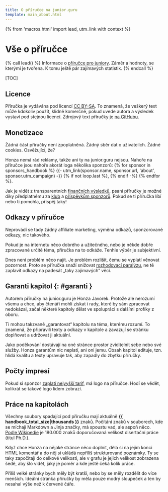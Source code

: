 ```yaml
---
title: O příručce na junior.guru
template: main_about.html
---
```


{% from 'macros.html' import lead, utm_link with context %}

# Vše o příručce

{% call lead() %}
Informace o [příručce pro juniory](../handbook/index.md). Záměr a hodnoty, se kterými je tvořena. K tomu ještě pár zajímavých statistik.
{% endcall %}

[TOC]

## Licence

Příručka je vydávána pod licencí [CC BY-SA](https://creativecommons.org/licenses/by-sa/4.0/deed.cs).
To znamená, že veškerý text může kdokoliv použít, klidně komerčně, pokud uvede autora a výsledek vystaví pod stejnou licencí.
Zdrojový text příručky je [na GitHubu](https://github.com/juniorguru/junior.guru/tree/main/jg/coop/web/docs/handbook).

## Monetizace

Žádná část příručky není zpoplatněná.
Žádný sběr dat o uživatelích.
Žádné cookies.
Osvěžující, že?

Honza nemá rád reklamy, takže ani ty na junior.guru nejsou.
Nahoře na příručce jsou nahoře akorát loga několika sponzorů:
{% for sponsor in sponsors_handbook %}
  {{- utm_link(sponsor.name, sponsor.url, 'about', sponsor.utm_campaign) -}}
  {% if not loop.last %}, {% endif -%}
{% endfor %}.

Jak je vidět z transparentních [finančních výsledků](./finances.md), psaní příručky je možné díky předplatnému za [klub](../club.md) a [příspěvkům sponzorů](../love.jinja).
Pokud se ti příručka líbí nebo ti pomohla, přispěj taky!

## Odkazy v příručce

Neprovádí se tady žádný affiliate marketing, výměna odkazů, sponzorované odkazy, nic takového.

Pokud je na internetu něco dobrého a užitečného, nebo je někde dobře zpracované určité téma, příručka na to odkáže.
Tenhle výběr je subjektivní.

Dnes není problém něco najít. Je problém rozlišit, čemu se vyplatí věnovat pozornost.
Proto se příručka snaží snižovat [rozhodovací paralýzu](https://cs.wikipedia.org/wiki/Rozhodovac%C3%AD_paral%C3%BDza), ne tě zaplavit odkazy na padesát „taky zajímavých“ věcí.

## Garanti kapitol  {: #garanti }

Autorem příručky na junior.guru je Honza Javorek.
Protože ale nerozumí všemu a chce, aby čtenáři mohli získat i rady, které by sám zpracovat nedokázal, začal některé kapitoly dělat ve spolupráci s dalšími profíky z oboru.

Ti mohou takzvaně „garantovat“ kapitolu na téma, kterému rozumí.
To znamená, že připravili texty a odkazy v kapitole a zavazují se stránku doplňovat a udržovat ji aktuální.

Jako poděkování dostávají na oné stránce prostor zviditelnit sebe nebo své služby.
Honza garantům nic neplatí, ani oni jemu.
Obsah kapitol edituje, tzn. hlídá kvalitu a texty upravuje tak, aby zapadly do zbytku příručky.

## Počty impresí

Pokud si sponzor [zaplatí nejvyšší tarif](../love.jinja), má logo na příručce.
Hodí se vědět, kolikrát se takové logo lidem zobrazí.

<figure class="figure"><div class="chart-figure"><canvas
    class="chart" width="400" height="230"
    data-chart-type="bar"
    data-chart="{{ {
        'labels': {
            'home': 'úvodní stránka',
            'courses': 'katalog kurzů',
            'handbook': 'příručka',
        }|mapping(charts.logo_impressions_breakdown.keys()),
        'datasets': [
            {
                'label': 'průměrný počet impresí měsíčně',
                'data': charts.logo_impressions_breakdown.values()|list,
                'backgroundColor': '#1755d1',
            },
        ],
    }|tojson|forceescape }}"
    data-chart-options="{{ {
        'interaction': {'mode': 'index'},
        'scales': {'y': {'beginAtZero': true}},
    }|tojson|forceescape }}"></canvas></div></figure>

## Práce na kapitolách

Všechny soubory spadající pod příručku mají aktuálně **{{ handbook_total_size|thousands }}** znaků.
Počítání znaků v souborech, kde se míchají Markdown a Jinja značky, má spoustu vad, ale aspoň něco.
[Podle Wikipedie](https://cs.wikipedia.org/wiki/Diplomov%C3%A1_pr%C3%A1ce) je 180.000 znaků doporučovaná velikost disertační práce (titul Ph.D.).

Když chce Honza na nějaké stránce něco doplnit, dělá si na jejím konci HTML komentář a do něj si ukládá nepříliš strukturované poznámky.
Ty se taky započítají do celkové velikosti, ale v grafu je jejich velikost zobrazena šedě, aby šlo vidět, jaký je poměr a kde ještě čeká kolik práce.

Příliš velké stránky bych měly být kratší, nebo by se měly rozdělit do více menších.
Ideální stránka příručky by měla pouze modrý sloupeček a ten by nesahal výše než k červené čáře.

<div class="chart-scroll"><div class="chart-container"><canvas
    class="chart" width="400" height="500"
    data-chart-type="bar"
    data-chart="{{ {
        'labels': charts.handbook_labels,
        'datasets': [
            {
                'axis': 'y',
                'label': 'znaků TODO',
                'data': charts.handbook_notes,
                'backgroundColor': '#a9a9a9',
            },
            {
                'axis': 'y',
                'label': 'znaků obsahu',
                'data': charts.handbook,
                'backgroundColor': '#1755d1',
            },
        ],
    }|tojson|forceescape }}"
    data-chart-options="{{ {
        'indexAxis': 'y',
        'interaction': {'mode': 'index'},
        'scales': {'y': {'stacked': true}},
        'plugins': {
            'annotation': {
                'common': {'drawTime': 'beforeDatasetsDraw'},
                'annotations': {
                    'threshold': {
                        'value': 20000,
                        'scaleID': 'x',
                        'type': 'line',
                        'borderColor': '#dc3545',
                        'borderWidth': 1,
                    }
                },
            }
        },
    }|tojson|forceescape }}"
    data-chart-milestones-offset-ptc="0"></canvas></div></div>
